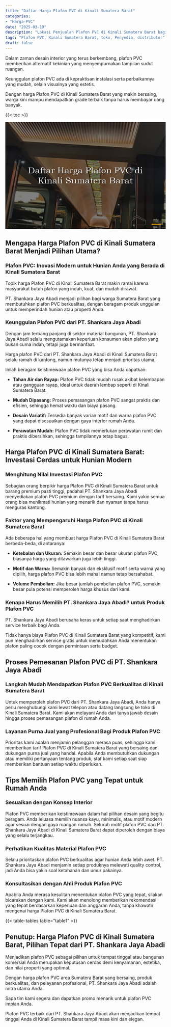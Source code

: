 ```yaml
---
title: "Daftar Harga Plafon PVC di Kinali Sumatera Barat"
categories: 
- "Harga-PVC"
date: "2025-03-19"
description: "Lokasi Penjualan Plafon PVC di Kinali Sumatera Barat bagi hunian, perkantoran, dan gerai. Produk terbaik, variasi motif, warna modern, dengan layanan instalasi oleh tenaga ahli ahli serta garansi resmi!|Jasa distribusi Plafon PVC di Kinali Sumatera Barat untuk kebutuhan tempat tinggal, perkantoran, atau toko, dengan material unggulan dan pemasangan oleh tenaga ahli ahli dan jaminan resmi.|Solusi Plafon PVC di Kinali Sumatera Barat yang terpercaya bagi tempat tinggal, office, dan toko, dengan produk terbaik dan penempatan oleh teknisi profesional dan kepastian resmi.|Penjualan Plafon PVC di Kinali Sumatera Barat untuk hunian, kantor, serta ritel, beserta material berkualitas dan pemasangan dikerjakan oleh tim profesional, lengkap beserta garansi resmi.}"
tags: "Plafon PVC, Kinali Sumatera Barat, toko, Penyedia, distributor"
draft: false
---
```


Dalam zaman desain interior yang terus berkembang, plafon PVC memberikan alternatif kekinian yang menyempurnakan tampilan sudut ruangan.

Keunggulan plafon PVC ada di kepraktisan instalasi serta perbaikannya yang mudah, selain visualnya yang estetis.

Dengan harga Plafon PVC di Kinali Sumatera Barat yang makin bersaing, warga kini mampu mendapatkan grade terbaik tanpa harus membayar uang banyak.

{{< toc >}}

![Daftar Harga Plafon PVC di Kinali Sumatera Barat](/images/Harga-PVC/Daftar-Harga-Plafon-PVC-di-Kinali-Sumatera-Barat.png)


## Mengapa Harga Plafon PVC di Kinali Sumatera Barat Menjadi Pilihan Utama?

### Plafon PVC: Inovasi Modern untuk Hunian Anda yang Berada di Kinali Sumatera Barat

Topik harga Plafon PVC di Kinali Sumatera Barat makin ramai karena masyarakat butuh plafon yang indah, kuat, dan mudah dirawat.

PT. Shankara Jaya Abadi menjadi pilihan bagi warga Sumatera Barat yang membutuhkan plafon PVC berkualitas, dengan beragam produk unggulan untuk memperindah hunian atau properti Anda.

### Keunggulan Plafon PVC dari PT. Shankara Jaya Abadi

Dengan jam terbang panjang di sektor material bangunan, PT. Shankara Jaya Abadi selalu mengutamakan keperluan konsumen akan plafon yang bukan cuma indah, tetapi juga bermanfaat.

Harga plafon PVC dari PT. Shankara Jaya Abadi di Kinali Sumatera Barat selalu ramah di kantong, namun mutunya tetap menjadi prioritas utama.

Inilah beragam keistimewaan plafon PVC yang bisa Anda dapatkan:

- **Tahan Air dan Rayap:** Plafon PVC tidak mudah rusak akibat kelembapan atau gangguan rayap, ideal untuk daerah lembap seperti di Kinali Sumatera Barat.

- **Mudah Dipasang:** Proses pemasangan plafon PVC sangat praktis dan efisien, sehingga hemat waktu dan biaya pasang.

- **Desain Variatif:** Tersedia banyak varian motif dan warna plafon PVC yang dapat disesuaikan dengan gaya interior rumah Anda.

- **Perawatan Mudah:** Plafon PVC tidak memerlukan perawatan rumit dan praktis dibersihkan, sehingga tampilannya tetap bagus.

## Harga Plafon PVC di Kinali Sumatera Barat: Investasi Cerdas untuk Hunian Modern

### Menghitung Nilai Investasi Plafon PVC

Sebagian orang berpikir harga Plafon PVC di Kinali Sumatera Barat untuk barang premium pasti tinggi, padahal PT. Shankara Jaya Abadi menyediakan plafon PVC premium dengan tarif bersaing. Kami yakin semua orang bisa menikmati hunian yang menarik dan nyaman tanpa harus menguras kantong.

### Faktor yang Mempengaruhi Harga Plafon PVC di Kinali Sumatera Barat

Ada beberapa hal yang membuat harga Plafon PVC di Kinali Sumatera Barat berbeda-beda, di antaranya:

- **Ketebalan dan Ukuran:** Semakin besar dan besar ukuran plafon PVC, biasanya harga yang ditawarkan juga lebih tinggi.

- **Motif dan Warna:** Semakin banyak dan eksklusif motif serta warna yang dipilih, harga plafon PVC bisa lebih mahal namun tetap bersahabat.

- **Volume Pembelian:** Jika besar jumlah pembelian plafon PVC, semakin besar pula potensi memperoleh harga khusus dari kami.

### Kenapa Harus Memilih PT. Shankara Jaya Abadi? untuk Produk Plafon PVC

PT. Shankara Jaya Abadi berusaha keras untuk setiap saat menghadirkan service terbaik bagi Anda.

Tidak hanya biaya Plafon PVC di Kinali Sumatera Barat yang kompetitif, kami pun menghadirkan service gratis untuk memudahkan Anda menentukan plafon paling cocok dengan permintaan serta budget.

## Proses Pemesanan Plafon PVC di PT. Shankara Jaya Abadi

### Langkah Mudah Mendapatkan Plafon PVC Berkualitas di Kinali Sumatera Barat

Untuk memperoleh plafon PVC dari PT. Shankara Jaya Abadi, Anda hanya perlu menghubungi kami lewat telepon atau datang langsung ke toko di Kinali Sumatera Barat. Kami akan melayani Anda dari tanya jawab desain hingga proses pemasangan plafon di rumah Anda.

### Layanan Purna Jual yang Profesional Bagi Produk Plafon PVC

Prioritas kami adalah menjamin pelanggan merasa puas, sehingga kami memberikan tarif Plafon PVC di Kinali Sumatera Barat yang bersaing dan dukungan purna jual yang handal. Apabila Anda membutuhkan dukungan atau memiliki pertanyaan tentang produk, staf kami setiap saat siap memberikan bantuan setiap waktu diperlukan.

## Tips Memilih Plafon PVC yang Tepat untuk Rumah Anda

### Sesuaikan dengan Konsep Interior

Plafon PVC memberikan keistimewaan dalam hal pilihan desain yang begitu beragam. Anda leluasa memilih nuansa kayu, minimalis, atau motif modern agar sesuai dengan gaya ruangan rumah. Seluruh motif plafon PVC dari PT. Shankara Jaya Abadi di Kinali Sumatera Barat dapat diperoleh dengan biaya yang selalu terjangkau.

### Perhatikan Kualitas Material Plafon PVC

Selalu prioritaskan plafon PVC berkualitas agar hunian Anda lebih awet. PT. Shankara Jaya Abadi menjamin setiap produknya melewati quality control, jadi Anda bisa yakin soal ketahanan dan umur pakainya.

### Konsultasikan dengan Ahli Produk Plafon PVC

Apabila Anda merasa kesulitan menentukan plafon PVC yang tepat, silakan bicarakan dengan kami. Kami akan menolong memberikan rekomendasi yang tepat berdasarkan keperluan dan anggaran Anda, tanpa khawatir mengenai harga Plafon PVC di Kinali Sumatera Barat.

{{< table-tables table="table1" >}}

## Penutup: Harga Plafon PVC di Kinali Sumatera Barat, Pilihan Tepat dari PT. Shankara Jaya Abadi

Menjadikan plafon PVC sebagai pilihan untuk tempat tinggal atau bangunan komersial Anda merupakan keputusan cerdas demi kenyamanan, estetika, dan nilai properti yang optimal.

Dengan harga plafon PVC area Sumatera Barat yang bersaing, produk berkualitas, dan pelayanan profesional, PT. Shankara Jaya Abadi adalah mitra utama Anda.

Sapa tim kami segera dan dapatkan promo menarik untuk plafon PVC impian Anda.

Plafon PVC terbaik dari PT. Shankara Jaya Abadi akan menjadikan tempat tinggal Anda di Kinali Sumatera Barat tampil masa kini dan elegan.